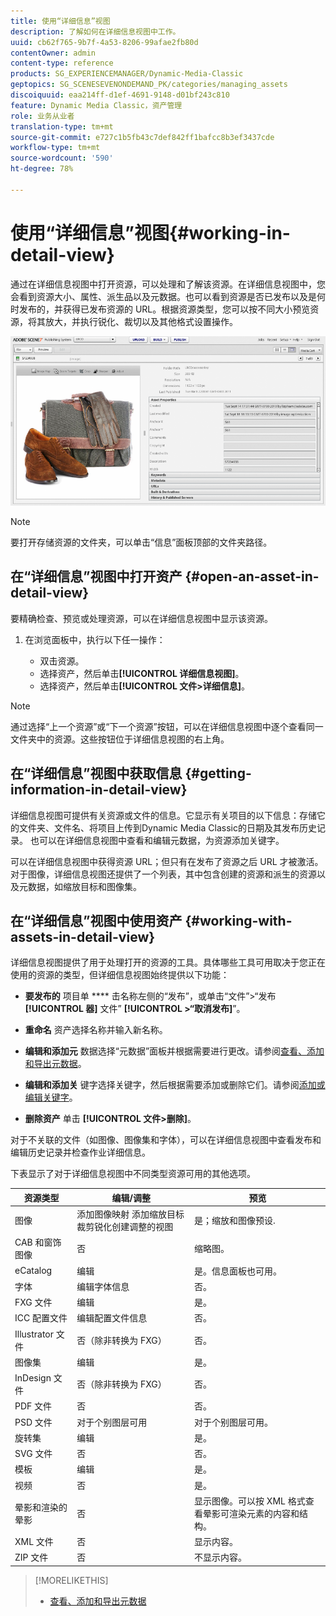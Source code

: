 ```yaml
---
title: 使用“详细信息”视图
description: 了解如何在详细信息视图中工作。
uuid: cb62f765-9b7f-4a53-8206-99afae2fb80d
contentOwner: admin
content-type: reference
products: SG_EXPERIENCEMANAGER/Dynamic-Media-Classic
geptopics: SG_SCENESEVENONDEMAND_PK/categories/managing_assets
discoiquuid: eaa214ff-d1ef-4691-9148-d01bf243c810
feature: Dynamic Media Classic，资产管理
role: 业务从业者
translation-type: tm+mt
source-git-commit: e727c1b5fb43c7def842ff1bafcc8b3ef3437cde
workflow-type: tm+mt
source-wordcount: '590'
ht-degree: 78%

---
```



# 使用“详细信息”视图{#working-in-detail-view}

通过在详细信息视图中打开资源，可以处理和了解该资源。在详细信息视图中，您会看到资源大小、属性、派生品以及元数据。也可以看到资源是否已发布以及是何时发布的，并获得已发布资源的 URL。根据资源类型，您可以按不同大小预览资源，将其放大，并执行锐化、裁切以及其他格式设置操作。

<!-- 

Comment Type: remark
Last Modified By: Rick Brough (rbrough@adobe.com)
Last Modified Date: 2018-06-14T13:52:46.623-0400

<p>as_detail_view_popup.png found in Downloads on local in folder "scene7-images"</p>

 -->

![“详细信息”视图](/help/assets/image_0.img.png)

>[!NOTE]
>
>要打开存储资源的文件夹，可以单击“信息”面板顶部的文件夹路径。

## 在“详细信息”视图中打开资产 {#open-an-asset-in-detail-view}

要精确检查、预览或处理资源，可以在详细信息视图中显示该资源。

1. 在浏览面板中，执行以下任一操作：

   * 双击资源。
   * 选择资产，然后单击&#x200B;**[!UICONTROL 详细信息视图]**。
   * 选择资产，然后单击&#x200B;**[!UICONTROL 文件>详细信息]**。

>[!NOTE]
>
>通过选择“上一个资源”或“下一个资源”按钮，可以在详细信息视图中逐个查看同一文件夹中的资源。这些按钮位于详细信息视图的右上角。

## 在“详细信息”视图中获取信息 {#getting-information-in-detail-view}

详细信息视图可提供有关资源或文件的信息。它显示有关项目的以下信息：存储它的文件夹、文件名、将项目上传到Dynamic Media Classic的日期及其发布历史记录。 也可以在详细信息视图中查看和编辑元数据，为资源添加关键字。

可以在详细信息视图中获得资源 URL；但只有在发布了资源之后 URL 才被激活。对于图像，详细信息视图还提供了一个列表，其中包含创建的资源和派生的资源以及元数据，如缩放目标和图像集。

## 在“详细信息”视图中使用资产 {#working-with-assets-in-detail-view}

详细信息视图提供了用于处理打开的资源的工具。具体哪些工具可用取决于您正在使用的资源的类型，但详细信息视图始终提供以下功能：

* **要发布的**
项目单 **** 击名称左侧的“发布”，或单击“文件”>“发布 **[!UICONTROL 器]** 文件” **[!UICONTROL >“取消发布]**”。

* **重命名**
资产选择名称并输入新名称。

* **编辑和添加元**
数据选择“元数据”面板并根据需要进行更改。请参阅[查看、添加和导出元数据](/help/viewing-adding-exporting-metadata.md)。

* **编辑和添加关**
键字选择关键字，然后根据需要添加或删除它们。请参阅[添加或编辑关键字](/help/viewing-adding-exporting-metadata.md)。

* **删除资产**
单击 **[!UICONTROL 文件>删除]**。

对于不关联的文件（如图像、图像集和字体），可以在详细信息视图中查看发布和编辑历史记录并检查作业详细信息。

下表显示了对于详细信息视图中不同类型资源可用的其他选项。

| 资源类型 | 编辑/调整 | 预览 |
|--- |--- |--- |
| 图像 | 添加图像映射 添加缩放目标裁剪锐化创建调整的视图 | 是；缩放和图像预设. |
| CAB 和窗饰图像 | 否 | 缩略图。 |
| eCatalog | 编辑 | 是。信息面板也可用。 |
| 字体 | 编辑字体信息 | 否。 |
| FXG 文件 | 编辑 | 是。 |
| ICC 配置文件 | 编辑配置文件信息 | 否。 |
| Illustrator 文件 | 否（除非转换为 FXG） | 否。 |
| 图像集 | 编辑 | 是。 |
| InDesign 文件 | 否（除非转换为 FXG） | 否。 |
| PDF 文件 | 否 | 否。 |
| PSD 文件 | 对于个别图层可用 | 对于个别图层可用。 |
| 旋转集 | 编辑 | 是。 |
| SVG 文件 | 否 | 否。 |
| 模板 | 编辑 | 是。 |
| 视频 | 否 | 是。 |
| 晕影和渲染的晕影 | 否 | 显示图像。可以按 XML 格式查看晕影可渲染元素的内容和结构。 |
| XML 文件 | 否 | 显示内容。 |
| ZIP 文件 | 否 | 不显示内容。 |

>[!MORELIKETHIS]
>
>* [查看、添加和导出元数据](viewing-adding-exporting-metadata.md#viewing_adding_and_exporting_metadata)


